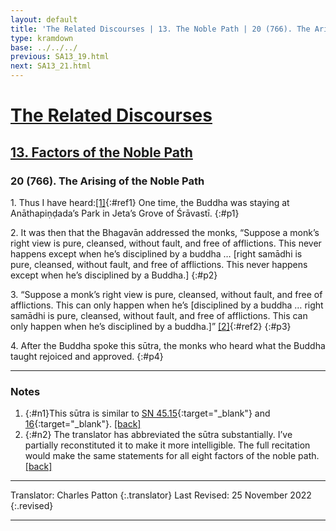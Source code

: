 ```yaml
---
layout: default
title: 'The Related Discourses | 13. The Noble Path | 20 (766). The Arising of the Noble Path'
type: kramdown
base: ../../../
previous: SA13_19.html
next: SA13_21.html
---
```

# [The Related Discourses](../index.html)
## [13. Factors of the Noble Path](index.html)
### 20 (766). The Arising of the Noble Path

1\. Thus I have heard:[\[1\]](#n1){:#ref1} One time, the Buddha was staying at Anāthapiṇḍada’s Park in Jeta’s Grove of Śrāvastī.
{:#p1}

2\. It was then that the Bhagavān addressed the monks, “Suppose a monk’s right view is pure, cleansed, without fault, and free of afflictions. This never happens except when he’s disciplined by a buddha … [right samādhi is pure, cleansed, without fault, and free of afflictions. This never happens except when he’s disciplined by a Buddha.]
{:#p2}

3\. “Suppose a monk’s right view is pure, cleansed, without fault, and free of afflictions. This can only happen when he’s [disciplined by a buddha … right samādhi is pure, cleansed, without fault, and free of afflictions. This can only happen when he’s disciplined by a buddha.]” [\[2\]](#n2){:#ref2}
{:#p3}

4\. After the Buddha spoke this sūtra, the monks who heard what the Buddha taught rejoiced and approved.
{:#p4}

---

### Notes

1. {:#n1}This sūtra is similar to [SN 45.15](https://suttacentral.net/sn45.15){:target="_blank"} and [16](https://suttacentral.net/sn45.16){:target="_blank"}. [\[back\]](#ref1)
2. {:#n2} The translator has abbreviated the sūtra substantially. I’ve partially reconstituted it to make it more intelligible. The full recitation would make the same statements for all eight factors of the noble path. [\[back\]](#ref2)

---

Translator: Charles Patton
{:.translator}
Last Revised: 25 November 2022
{:.revised}

---